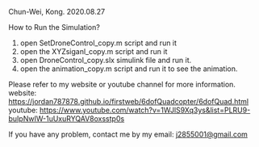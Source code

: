 Chun-Wei, Kong. 2020.08.27

How to Run the Simulation?

1. open SetDroneControl_copy.m script and run it
2. open the XYZsiganl_copy.m script and run it
3. open DroneControl_copy.slx simulink file and run it.
4. open the animation_copy.m script and run it to see the animation.

Please refer to my website or youtube channel for more information.
website: https://jordan787878.github.io/firstweb/6dofQuadcopter/6dofQuad.html
youtube: https://www.youtube.com/watch?v=1WJlS9Xq3ys&list=PLRU9-buIpNwIW-1uUxuRYQAV8oxsstp0s

If you have any problem, contact me by my email: j2855001@gmail.com
